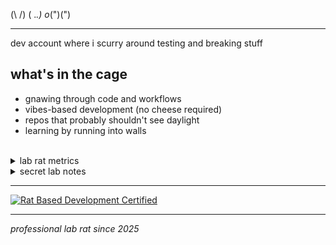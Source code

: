    (\   /)
   ( ._.)
  o_(")(")

---

dev account where i scurry around testing and breaking stuff

## what's in the cage
- gnawing through code and workflows
- vibes-based development (no cheese required)
- repos that probably shouldn't see daylight
- learning by running into walls

<br />

<details>
<summary>lab rat metrics</summary>

![Rat Coding Stats](https://quickchart.io/chart?c=%7B%22type%22%3A%22doughnut%22%2C%22data%22%3A%7B%22labels%22%3A%5B%22Asking%20AI%20to%20fix%20my%20mess%22%2C%22Running%20in%20wheels%22%2C%22Cheese%20breaks%22%2C%22Coffee%20breaks%22%2C%22Pretending%20AI%20code%20makes%20sense%22%2C%22Getting%20lost%20in%20code%20maze%22%2C%22Actual%20coding%20that%20works%22%2C%22Existential%20squeaking%22%5D%2C%22datasets%22%3A%5B%7B%22data%22%3A%5B25%2C20%2C18%2C15%2C10%2C7%2C3%2C2%5D%2C%22backgroundColor%22%3A%5B%22%23FF6B9D%22%2C%22%235DADE2%22%2C%22%23F7DC6F%22%2C%22%23CD853F%22%2C%22%2385C1E9%22%2C%22%23BB8FCE%22%2C%22%2358D68D%22%2C%22%23F8C471%22%5D%2C%22borderWidth%22%3A2%2C%22borderColor%22%3A%22%23ffffff%22%7D%5D%7D%2C%22options%22%3A%7B%22plugins%22%3A%7B%22title%22%3A%7B%22display%22%3Atrue%2C%22text%22%3A%22Lab%20Rat%20Productivity%20Stats%22%2C%22font%22%3A%7B%22size%22%3A16%2C%22weight%22%3A%22bold%22%7D%2C%22color%22%3A%22%23444444%22%7D%2C%22legend%22%3A%7B%22position%22%3A%22bottom%22%2C%22labels%22%3A%7B%22font%22%3A%7B%22size%22%3A11%7D%2C%22padding%22%3A15%7D%7D%7D%2C%22layout%22%3A%7B%22padding%22%3A20%7D%7D%7D&w=500&h=400)
</details>

<details>
<summary>secret lab notes</summary>

```
꒰ა ˚₊ ✧・┈・╴・┈・╴・┈・╴・┈・╴・╴・┈・╴﹕꒰ ᐢ｡- ༝ -｡ᐢ ꒱﹕・┈・╴・┈・╴・┈・╴・┈・╴・╴・┈・╴𐑺 ‧₊˚໒꒱

...
day 127: spent 3 hours debugging. typo in variable name.
day 128: docker container works on my machine but not on github actions
day 131: forgot to gitignore node_modules again. 200mb push incoming.
day 134: tried to implement auth from scratch. gave up. hello clerk (#notsponsored).
day 139: merge conflict in package-lock.json. deleted everything, started over.
day 142: "temporary" console.log from 2 weeks ago is now permanent
day 145: discovered i've been using the wrong database this whole time
day 148: typescript errors? just add 'any' and move on
day 151: production is down. it was my fault. again.
...
day 226: accidentally pushed to main again
day 249: discovered coffee exists
day 250: currently running on 3 hours of sleep and pure determination
day 255: the semicolon was missing. it's always the semicolon.
...

> cheese stash coordinates: localhost:3000/admin

꒰ა ˚₊ ✧・┈・╴・┈・╴・┈・╴・┈・╴・╴・┈・╴﹕꒰ ᐢ｡- ༝ -｡ᐢ ꒱﹕・┈・╴・┈・╴・┈・╴・┈・╴・╴・┈・╴𐑺 ‧₊˚໒꒱
```
</details>


---

[![Rat Based Development Certified](https://img.shields.io/badge/Rat%20Based%20Development-Certified-ff69b4?style=for-the-badge&logo=data:image/svg+xml;base64,PHN2ZyB3aWR0aD0iMjQiIGhlaWdodD0iMjQiIHZpZXdCb3g9IjAgMCAyNCAyNCIgZmlsbD0ibm9uZSIgeG1sbnM9Imh0dHA6Ly93d3cudzMub3JnLzIwMDAvc3ZnIj4KPHBhdGggZD0iTTEyIDJMMTMuMDkgOC4yNkwyMCA5TDEzLjA5IDE1Ljc0TDEyIDIyTDEwLjkxIDE1Ljc0TDQgOUwxMC45MSA4LjI2TDEyIDJaIiBmaWxsPSJ3aGl0ZSIvPgo8L3N2Zz4K)](https://www.youtube.com/watch?v=dQw4w9WgXcQ)

---

*professional lab rat since 2025*
